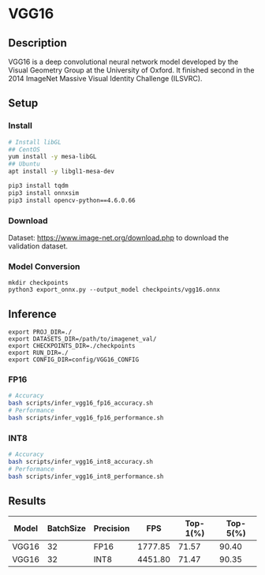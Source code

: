 # VGG16

## Description
VGG16 is a deep convolutional neural network model developed by the Visual Geometry Group at the University of Oxford. 
It finished second in the 2014 ImageNet Massive Visual Identity Challenge (ILSVRC).

## Setup

### Install

```bash
# Install libGL
## CentOS
yum install -y mesa-libGL
## Ubuntu
apt install -y libgl1-mesa-dev

pip3 install tqdm
pip3 install onnxsim
pip3 install opencv-python==4.6.0.66
```

### Download

Dataset: https://www.image-net.org/download.php to download the validation dataset.

### Model Conversion
```
mkdir checkpoints 
python3 export_onnx.py --output_model checkpoints/vgg16.onnx
```

## Inference
```
export PROJ_DIR=./
export DATASETS_DIR=/path/to/imagenet_val/
export CHECKPOINTS_DIR=./checkpoints
export RUN_DIR=./
export CONFIG_DIR=config/VGG16_CONFIG
```
### FP16

```bash
# Accuracy
bash scripts/infer_vgg16_fp16_accuracy.sh
# Performance
bash scripts/infer_vgg16_fp16_performance.sh
```

### INT8
```bash
# Accuracy
bash scripts/infer_vgg16_int8_accuracy.sh
# Performance
bash scripts/infer_vgg16_int8_performance.sh
```

## Results 

Model |BatchSize  |Precision |FPS      |Top-1(%) |Top-5(%)
------|-----------|----------|---------|---------|--------
VGG16 |    32     |   FP16   | 1777.85 |  71.57  | 90.40
VGG16 |    32     |   INT8   | 4451.80 |  71.47  | 90.35

